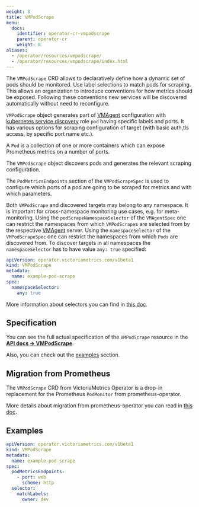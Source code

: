 ```yaml
---
weight: 8
title: VMPodScrape
menu:
  docs:
    identifier: operator-cr-vmpodscrape
    parent: operator-cr
    weight: 8
aliases:
  - /operator/resources/vmpodscrape/
  - /operator/resources/vmpodscrape/index.html
---
```

The `VMPodScrape` CRD allows to declaratively define how a dynamic set of pods should be monitored.
Use label selections to match pods for scraping. This allows an organization to introduce conventions
for how metrics should be exposed. Following these conventions new services will be discovered automatically without
need to reconfigure.

`VMPodScrape` object generates part of [VMAgent](https://docs.victoriametrics.com/vmagent) configuration with
[kubernetes service discovery](https://docs.victoriametrics.com/sd_configs#kubernetes_sd_configs) role `pod` having specific labels and ports.
It has various options for scraping configuration of target (with basic auth,tls access, by specific port name etc.).

A `Pod` is a collection of one or more containers which can expose Prometheus metrics on a number of ports.

The `VMPodScrape` object discovers pods and generates the relevant scraping configuration.

The `PodMetricsEndpoints` section of the `VMPodScrapeSpec` is used to configure which ports of a pod are going to be
scraped for metrics and with which parameters.

Both `VMPodScrape` and discovered targets may belong to any namespace. It is important for cross-namespace monitoring
use cases, e.g. for meta-monitoring. Using the `podScrapeNamespaceSelector` of the `VMAgentSpec`
one can restrict the namespaces from which `VMPodScrape`s are selected from by the respective [VMAgent](https://docs.victoriametrics.com/operator/resources/vmagent) server.
Using the `namespaceSelector` of the `VMPodScrapeSpec` one can restrict the namespaces from which `Pods` are discovered from.
To discover targets in all namespaces the `namespaceSelector` has to have value `any: true` specified:

```yaml
apiVersion: operator.victoriametrics.com/v1beta1
kind: VMPodScrape
metadata:
  name: example-pod-scrape
spec:
  namespaceSelector:
    any: true
```

More information about selectors you can find in [this doc](https://docs.victoriametrics.com/operator/resources/vmagent#scraping).

## Specification

You can see the full actual specification of the `VMPodScrape` resource in
the **[API docs -> VMPodScrape](https://docs.victoriametrics.com/operator/api#vmpodscrape)**.

Also, you can check out the [examples](#examples) section.

## Migration from Prometheus

The `VMPodScrape` CRD from VictoriaMetrics Operator is a drop-in replacement
for the Prometheus `PodMonitor` from prometheus-operator.

More details about migration from prometheus-operator you can read in [this doc](https://docs.victoriametrics.com/operator/migration).

## Examples

```yaml
apiVersion: operator.victoriametrics.com/v1beta1
kind: VMPodScrape
metadata:
  name: example-pod-scrape
spec:
  podMetricsEndpoints:
    - port: web
      scheme: http
  selector:
    matchLabels:
      owner: dev
```
